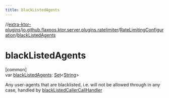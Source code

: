 ```yaml
---
title: blackListedAgents
---
```

//[extra-ktor-plugins](../../../index.md)/[io.github.flaxoos.ktor.server.plugins.ratelimiter](../index.md)/[RateLimitingConfiguration](index.md)/[blackListedAgents](black-listed-agents.md)



# blackListedAgents



[common]\
var [blackListedAgents](black-listed-agents.md): [Set](https://kotlinlang.org/api/latest/jvm/stdlib/kotlin.collections/-set/index.md)&lt;[String](https://kotlinlang.org/api/latest/jvm/stdlib/kotlin/-string/index.md)&gt;



Any user-agents that are blacklisted, i.e. will not be allowed through in any case, handled by [blackListedCallerCallHandler](black-listed-caller-call-handler.md)




